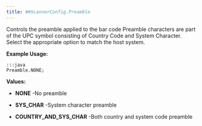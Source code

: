 ```yaml
---
title: ##ScannerConfig.Preamble
---
```


Controls the preamble applied to the bar code Preamble characters are
 part of the UPC symbol consisting of Country Code and System Character.
 Select the appropriate option to match the host system.

 

**Example Usage:**
	
	:::java	
	Preamble.NONE;


**Values:**

* **NONE** -No preamble

* **SYS_CHAR** -System character preamble

* **COUNTRY_AND_SYS_CHAR** -Both country and system code preamble


